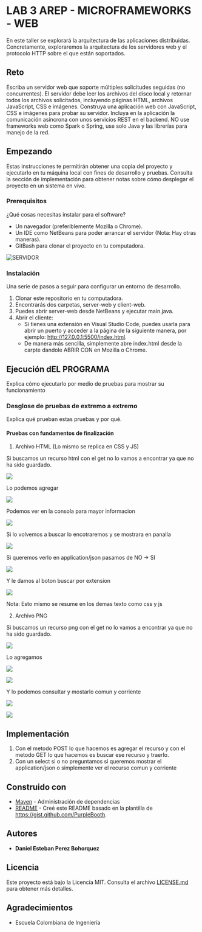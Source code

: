 # LAB 3 AREP - MICROFRAMEWORKS - WEB

En este taller se explorará la arquitectura de las aplicaciones distribuidas. Concretamente, exploraremos la arquitectura de los servidores web y el protocolo HTTP sobre el que están soportados.

## Reto

Escriba un servidor web que soporte múltiples solicitudes seguidas (no concurrentes). El servidor debe leer los archivos del disco local y retornar todos los archivos solicitados, incluyendo páginas HTML, archivos JavaScript, CSS e imágenes. Construya una aplicación web con JavaScript, CSS e imágenes para probar su servidor. Incluya en la aplicación la comunicación asíncrona con unos servicios REST en el backend. NO use frameworks web como Spark o Spring, use solo Java y las librerías para manejo de la red.

## Empezando

Estas instrucciones te permitirán obtener una copia del proyecto y ejecutarlo en tu máquina local con fines de desarrollo y pruebas. Consulta la sección de implementación para obtener notas sobre cómo desplegar el proyecto en un sistema en vivo.

### Prerequisitos

¿Qué cosas necesitas instalar para el software?

- Un navegador (preferiblemente Mozilla o Chrome).
- Un IDE como NetBeans para poder arrancar el servidor (Nota: Hay otras maneras).
- GitBash para clonar el proyecto en tu computadora.

![SERVIDOR](img/server.png)

### Instalación

Una serie de pasos a seguir para configurar un entorno de desarrollo.

1. Clonar este repositorio en tu computadora.
2. Encontrarás dos carpetas, server-web y client-web.
3. Puedes abrir server-web desde NetBeans y ejecutar main.java.
4. Abrir el cliente:
   - Si tienes una extensión en Visual Studio Code, puedes usarla para abrir un puerto y acceder a la página de la siguiente manera, por ejemplo: http://127.0.0.1:5500/index.html.
   - De manera más sencilla, simplemente abre index.html desde la carpte dandole ABRIR CON  en Mozilla o Chrome.

## Ejecución dEL PROGRAMA


Explica cómo ejecutarlo por medio de pruebas para mostrar su funcionamiento

### Desglose de pruebas de extremo a extremo

Explica qué prueban estas pruebas y por qué.

#### Pruebas con fundamentos de finalización



1. Archivo HTML (Lo mismo se replica en CSS y JS)

Si buscamos un recurso html con el get no lo vamos a encontrar ya que no ha sido guardado.

![](img/1.png)

Lo podemos agregar

![](img/2.png)

Podemos ver en la consola para mayor informacion

![](img/3.png)

Si lo volvemos a buscar lo encotraremos y se mostrara en panalla

![](img/4.png)

Si queremos verlo en application/json pasamos de NO -> SI

![](img/5.png)

Y le damos al boton buscar por extension

![](img/6.png)

Nota: Esto mismo se resume en los demas texto como css y js


2. Archivo PNG

Si buscamos un recurso png con el get no lo vamos a encontrar ya que no ha sido guardado.

![](img/7.png)

Lo agregamos

![](img/8.png)

![](img/9.png)

Y lo podemos consultar y mostarlo comun y corriente

![](img/10.png)

![](img/11.png)



## Implementación

1. Con el metodo POST lo que hacemos es agregar el recurso y con el metodo GET lo que hacemos es buscar ese recurso y traerlo.
2. Con un select si o no preguntamos si queremos mostrar el application/json o simplemente ver el recurso comun y corriente

## Construido con

- [Maven](https://maven.apache.org/) - Administración de dependencias
- [README](https://gist.github.com/PurpleBooth/109311bb0361f32d87a2) - Creé este README basado en la plantilla de https://gist.github.com/PurpleBooth.

## Autores

- **Daniel Esteban Perez Bohorquez**

## Licencia

Este proyecto está bajo la Licencia MIT. Consulta el archivo [LICENSE.md](LICENSE.md) para obtener más detalles.

## Agradecimientos

- Escuela Colombiana de Ingeniería
